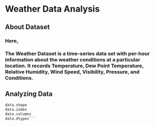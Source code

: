 # Weather Data Analysis
## About Dataset
### Here, 
### The Weather Dataset is a time-series data set with per-hour information about the weather conditions at a particular location. It records Temperature, Dew Point Temperature, Relative Humidity, Wind Speed, Visibility, Pressure, and Conditions.

## Analyzing Data
```python
data.shape
data.index
data.columns
data.dtypes```
